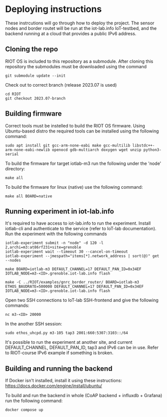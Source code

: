 # Deploying instructions

These instrcutions will go through how to deploy the project. The sensor nodes and border routet will be run at the iot-lab.info IoT-testbed, and the backend running at a cloud that provides a public IPv6 address.

## Cloning the repo

RIOT OS is included to this repository as a submodule. After cloning this repository the submodules must be downloaded using the command
```
git submodule update --init
```
Check out to correct branch (release 2023.07 is used)
```
cd RIOT
git checkout 2023.07-branch
```

## Building firmware

Correct tools must be instelled to build the RIOT OS firmware. Using Ubuntu-based distro the required tools can be installed using the following command:
```
sudo apt install git gcc-arm-none-eabi make gcc-multilib libstdc++-arm-none-eabi-newlib openocd gdb-multiarch doxygen wget unzip python3-serial
```
To build the firmware for target iotlab-m3 run the following under the 'node' directory:
```
make all
```
To build the firmware for linux (native) use the following command:
```
make all BOARD=native
```

## Running experiment in iot-lab.info

It's required to have access to iot-lab.info to run the experiment. Install iotlab-cli and authenticate to the service (refer to IoT-lab documentation). Run the experiment with the following commands
```
iotlab-experiment submit -n "node" -d 120 -l 2,archi=m3:at86rf231+site=grenoble
iotlab-experiment wait --timeout 30 --cancel-on-timeout
iotlab-experiment --jmespath="items[*].network_address | sort(@)" get --nodes
``` 
```
make BOARD=iotlab-m3 DEFAULT_CHANNEL=17 DEFAULT_PAN_ID=0x34EF IOTLAB_NODE=m3-<ID>.grenoble.iot-lab.info flash

make -C ../RIOT/examples/gnrc_border_router/ BOARD=iotlab-m3 ETHOS_BAUDRATE=500000 DEFAULT_CHANNEL=17 DEFAULT_PAN_ID=0x34EF IOTLAB_NODE=m3-<ID>.grenoble.iot-lab.info flash
```
Open two SSH connections to IoT-lab SSH-frontend and give the following commands:
```
nc m3-<ID> 20000
```
In the another SSH session:
```
sudo ethos_uhcpd.py m3-105 tap3 2001:660:5307:3103::/64
```
It's possible to run the experiment at another site, and current DEFAULT_CHANNEL, DEFAULT_PAN_ID, tap3 and IPv6 can be in use. Refer to RIOT-course IPv6 example if something is broken.

## Building and running the backend

If Docker isn't installed, install it using these instructions: https://docs.docker.com/engine/install/ubuntu/

To build and run the backend in whole (CoAP backend + influxdb + Grafana) run the following command:
```
docker compose up
```
